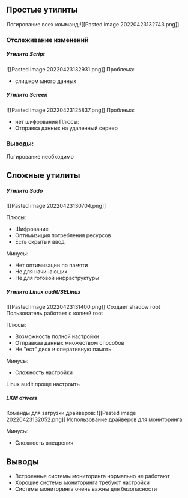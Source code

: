 ## Простые утилиты
Логирование всех комманд:![[Pasted image 20220423132743.png]] 
### Отслеживание изменений
##### Утилита Script
![[Pasted image 20220423132931.png]]
Проблема: 
- слишком много данных

##### Утилита Screen
![[Pasted image 20220423125837.png]]
Проблема: 
- нет шифрования
Плюсы: 
- Отправка данных на удаленный сервер

### Выводы:
Логирование необходимо
## Сложные утилиты
##### Утилита Sudo
![[Pasted image 20220423130704.png]]

Плюсы: 
- Шифрование
- Оптимизиция потребления ресурсов
- Есть скрытый ввод

Минусы:
- Нет оптимизации по памяти
- Не для начинающих
- Не для готовой инфраструктуры

##### Утилита Linux audit/SELinux
![[Pasted image 20220423131400.png]]
Создает shadow root
Пользователь работает с копией root

Плюсы:
- Возможность полной настройки
- Отправкаа данных множеством способов
- Не "ест" диск и оперативную память

Минусы:
- Сложность настройки

Linux audit проще настроить

##### LKM drivers
Команды для загрузки драйверов:
![[Pasted image 20220423132052.png]]
Использование драйверов для мониторинга

Минусы:
- Сложность внедрения
## Выводы
- Встроенные системы мониторинга нормально не работают
- Хорошие системы мониторинга требуют настройки
- Системы мониторинга очень важны для безопасности